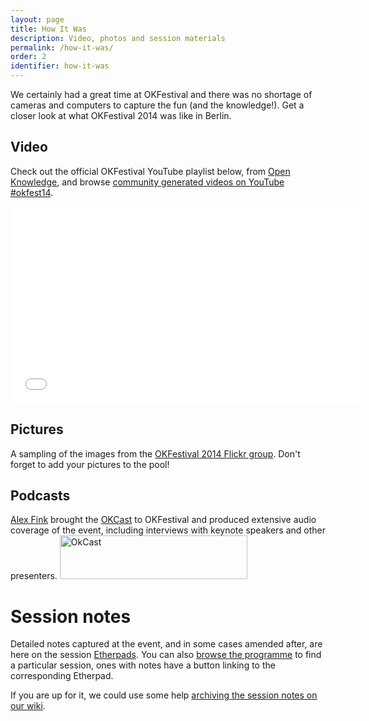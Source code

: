 ```yaml
---
layout: page
title: How It Was
description: Video, photos and session materials
permalink: /how-it-was/
order: 2
identifier: how-it-was
---
```


We certainly had a great time at OKFestival and there was no shortage of cameras and computers to capture the fun (and the knowledge!). Get a closer look at what OKFestival 2014 was like in Berlin.

## Video

Check out the official OKFestival YouTube playlist below, from <a title="Open Knowledge YouTube Channel" href="https://www.youtube.com/user/openknowledgefdn/">Open Knowledge</a>, and browse <a href="https://www.youtube.com/results?search_query=%23okfest14">community generated videos on YouTube #okfest14</a>.

<iframe src="//www.youtube.com/embed/videoseries?list=PLOGV29UsPM6icd01P6fwU74PQEAXL0H4q" height="315" width="560" allowfullscreen="" frameborder="0"></iframe>

## Pictures

A sampling of the images from the <a href="https://www.flickr.com/groups/okfestival2014/">OKFestival 2014 Flickr group</a>. Don't forget to add your pictures to the pool!


## Podcasts

<a href="https://twitter.com/alexfink">Alex Fink</a> brought the <a title="OKFestival podcasts at the OKCast" href="http://okcast.org/tag/okfestival2014/">OKCast</a> to OKFestival and produced extensive audio coverage of the event, including interviews with keynote speakers and other presenters.
<a href="http://okcast.org/tag/okfestival2014/"><img class="wp-image-733 alignnone" alt="OkCast" src="http://2014.okfestival.org/wp-content/uploads/2014/09/OkCast_Logo_Horizontal_Color_Small-300x70.png" width="300" height="70" /></a>

# Session notes

Detailed notes captured at the event, and in some cases amended after, are here on the session <a href="https://pad.okfn.org/p/Pad_of_Pads">Etherpads</a>. You can also <a title="Festival Programme" href="http://2014.okfestival.org/festival-programme/">browse the programme</a> to find a particular session, ones with notes have a button linking to the corresponding Etherpad.

If you are up for it, we could use some help <a href="http://wiki.okfn.org/OKFestival#OKFestival_Session_Notes_How_to">archiving the session notes on our wiki</a>.
